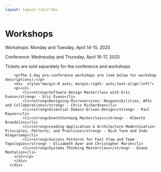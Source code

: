 ```yaml
---
layout: layout-tier2.hbs
---
```


<div class="container section workshops">
   <div class="col-lg-6 col-lg-offset-3">
   <h1 class="text-center">Workshops</h1>

<p>Workshops: Monday and Tuesday, April 14-15, 2025</p>

<p>Conference: Wednesday and Thursday, April 16-17, 2025</p>

<p>Tickets are sold separately for the conference and workshops</p>

        <p>The 2-day pre-conference workshops are (see below for workshop descriptions):</p>
        <div  style="margin:0 auto; margin-right: auto;text-align:left">
        <p><ul>
            <li><strong>Software Design Masterclass with Eric Evans</strong> - Eric Evans</li>
            <li><strong>Designing Microservices: Responsibilities, APIs and Collaborations</strong> - Chris Richardson</li>
            <li><strong>Essential Domain-Driven Design</strong> - Paul Rayner</li>
            <li><strong>EventStorming Masterclass</strong> - Alberto Brandolini</li>
            <li><strong>Leading Application & Architecture Modernization: Principles, Patterns, and Practices</strong> - Nick Tune and Indu Alagarsamy</li>
            <li><strong>Success Patterns for Fast Flow and Team Topologies</strong> - Elizabeth Ayer and Christopher Marsh</li>
            <li><strong>Systems Thinking Masterclass</strong> - Diana Montalion</li>
        </ul></p>
        </div>
      </div>

   <div class="col-lg-12">
      <script type="text/javascript" src="https://sessionize.com/api/v2/q3d6hwxt/view/Sessions"></script>
   </div>
</div>
